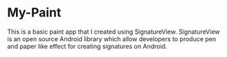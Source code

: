 # My-Paint
This is a basic paint app that I created using SignatureView. SignatureView is an open source Android library which allow developers to produce pen and paper like effect for creating signatures on Android.
